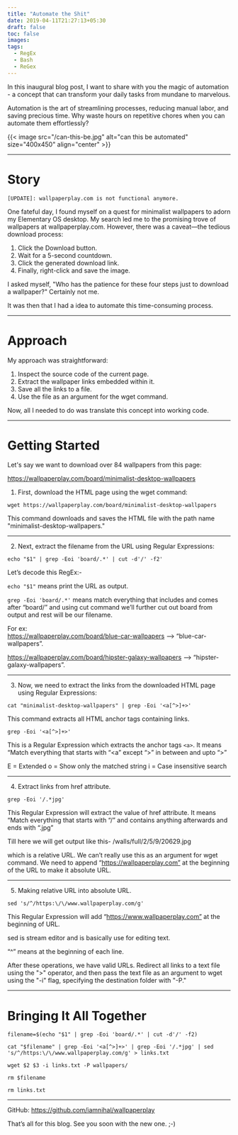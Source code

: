 ```yaml
---
title: "Automate the Shit"
date: 2019-04-11T21:27:13+05:30
draft: false
toc: false
images:
tags:
  - RegEx
  - Bash
  - ReGex
---
```


In this inaugural blog post, I want to share with you the magic of automation - a concept that can transform your daily tasks from mundane to marvelous.

Automation is the art of streamlining processes, reducing manual labor, and saving precious time. Why waste hours on repetitive chores when you can automate them effortlessly?

{{< image src="/can-this-be.jpg" alt="can this be automated" size="400x450" align="center" >}}

---

# Story
`[UPDATE]: wallpaperplay.com is not functional anymore.`

One fateful day, I found myself on a quest for minimalist wallpapers to adorn my Elementary OS desktop. My search led me to the promising trove of wallpapers at wallpaperplay.com. However, there was a caveat—the tedious download process:

1. Click the Download button.
2. Wait for a 5-second countdown.
3. Click the generated download link.
4. Finally, right-click and save the image.

I asked myself, "Who has the patience for these four steps just to download a wallpaper?" Certainly not me.

It was then that I had a idea to automate this time-consuming process.

---

# Approach
My approach was straightforward:

1. Inspect the source code of the current page.
2. Extract the wallpaper links embedded within it.
3. Save all the links to a file.
4. Use the file as an argument for the wget command.

Now, all I needed to do was translate this concept into working code.

---

# Getting Started
Let's say we want to download over 84 wallpapers from this page:

https://wallpaperplay.com/board/minimalist-desktop-wallpapers

1. First, download the HTML page using the wget command:

```shell
wget https://wallpaperplay.com/board/minimalist-desktop-wallpapers
```
This command downloads and saves the HTML file with the path name "minimalist-desktop-wallpapers."

---

2. Next, extract the filename from the URL using Regular Expressions:

```shell
echo "$1" | grep -Eoi 'board/.*' | cut -d'/' -f2'
```
Let’s decode this RegEx:-

`echo "$1"` means print the URL as output.

`grep -Eoi 'board/.*'` means match everything that includes and comes after “board/” and using cut command we’ll further cut out board from output and rest will be our filename.

For ex:\
https://wallpaperplay.com/board/blue-car-wallpapers –> “blue-car-wallpapers”.

https://wallpaperplay.com/board/hipster-galaxy-wallpapers –> “hipster-galaxy-wallpapers”.

---
3. Now, we need to extract the links from the downloaded HTML page using Regular Expressions:

```shell
cat "minimalist-desktop-wallpapers" | grep -Eoi '<a[^>]+>'
```
This command extracts all HTML anchor tags containing links.

`grep -Eoi '<a[^>]+>'`

This is a Regular Expression which extracts the anchor tags `<a>`. It means “Match everything that starts with “<a” except “>” in between and upto “>”

E = Extended
o = Show only the matched string
i = Case insensitive search

---
4. Extract links from href attribute.

```shell
grep -Eoi '/.*jpg'
```
This Regular Expression will extract the value of href attribute. It means “Match everything that starts with “/” and contains anything afterwards and ends with “.jpg”

Till here we will get output like this- /walls/full/2/5/9/20629.jpg

which is a relative URL. We can’t really use this as an argument for wget command. We need to append “https://wallpaperplay.com” at the beginning of the URL to make it absolute URL.

---
5. Making relative URL into absolute URL.
```shell
sed 's/^/https:\/\/www.wallpaperplay.com/g'
```
This Regular Expression will add “https://www.wallpaperplay.com” at the beginning of URL.

sed is stream editor and is basically use for editing text.

“^” means at the beginning of each line.

After these operations, we have valid URLs. Redirect all links to a text file using the ">" operator, and then pass the text file as an argument to wget using the "-i" flag, specifying the destination folder with "-P."

---

# Bringing It All Together
```shell
filename=$(echo "$1" | grep -Eoi 'board/.*' | cut -d'/' -f2)

cat "$filename" | grep -Eoi '<a[^>]+>' | grep -Eoi '/.*jpg' | sed 's/^/https:\/\/www.wallpaperplay.com/g' > links.txt

wget $2 $3 -i links.txt -P wallpapers/

rm $filename

rm links.txt
```
---
GitHub: https://github.com/iamnihal/wallpaperplay

That’s all for this blog. See you soon with the new one. ;-)





